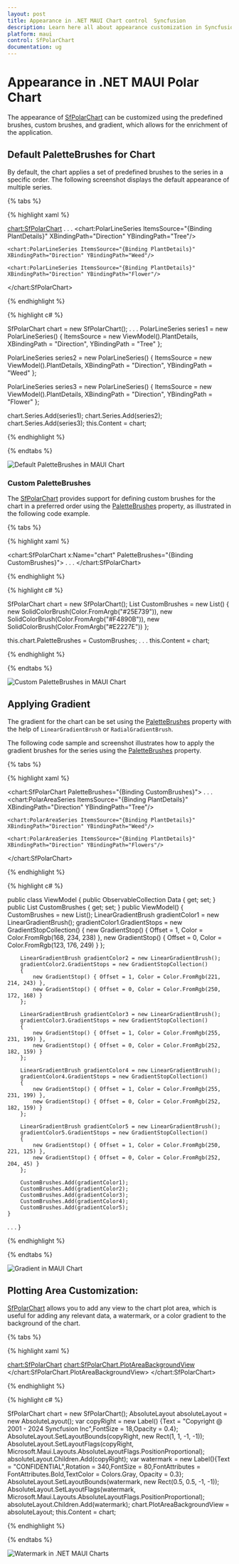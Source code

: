 ```yaml
---
layout: post
title: Appearance in .NET MAUI Chart control  Syncfusion
description: Learn here all about appearance customization in Syncfusion .NET MAUI Chart (SfPolarChart), including its elements, and more.
platform: maui
control: SfPolarChart
documentation: ug
---
```


# Appearance in .NET MAUI Polar Chart
The appearance of [SfPolarChart](https://help.syncfusion.com/cr/maui/Syncfusion.Maui.Charts.SfPolarChart.html?tabs=tabid-1%2Ctabid-3%2Ctabid-6%2Ctabid-8%2Ctabid-10%2Ctabid-23%2Ctabid-18%2Ctabid-12%2Ctabid-14%2Ctabid-20%2Ctabid-16) can be customized using the predefined brushes, custom brushes, and gradient, which allows for the enrichment of the application.

## Default PaletteBrushes for Chart

By default, the chart applies a set of predefined brushes to the series in a specific order. The following screenshot displays the default appearance of multiple series.

{% tabs %}

{% highlight xaml %}

<chart:SfPolarChart> 
. . .
    <chart:PolarLineSeries ItemsSource="{Binding PlantDetails}" XBindingPath="Direction" YBindingPath="Tree"/> 

	<chart:PolarLineSeries ItemsSource="{Binding PlantDetails}" XBindingPath="Direction" YBindingPath="Weed"/> 

	<chart:PolarLineSeries ItemsSource="{Binding PlantDetails}" XBindingPath="Direction" YBindingPath="Flower"/> 
</chart:SfPolarChart>

{% endhighlight %}

{% highlight c# %}

SfPolarChart chart = new SfPolarChart();
. . .
PolarLineSeries series1 = new PolarLineSeries()
{
    ItemsSource = new ViewModel().PlantDetails,
    XBindingPath = "Direction",
    YBindingPath = "Tree"
};

PolarLineSeries series2 = new PolarLineSeries()
{
    ItemsSource = new ViewModel().PlantDetails,
    XBindingPath = "Direction",
    YBindingPath = "Weed"
};

PolarLineSeries series3 = new PolarLineSeries()
{
    ItemsSource = new ViewModel().PlantDetails,
    XBindingPath = "Direction",
    YBindingPath = "Flower"
};

chart.Series.Add(series1);
chart.Series.Add(series2);
chart.Series.Add(series3);
this.Content = chart;

{% endhighlight %}

{% endtabs %}

![Default PaletteBrushes in MAUI Chart](Appearance_images/MAUI_default_chart.png)

### Custom PaletteBrushes

The [SfPolarChart](https://help.syncfusion.com/cr/maui/Syncfusion.Maui.Charts.SfPolarChart.html?tabs=tabid-1%2Ctabid-3%2Ctabid-6%2Ctabid-8%2Ctabid-10%2Ctabid-23%2Ctabid-18%2Ctabid-12%2Ctabid-14%2Ctabid-20%2Ctabid-16) provides support for defining custom brushes for the chart in a preferred order using the [PaletteBrushes](https://help.syncfusion.com/cr/maui/Syncfusion.Maui.Charts.SfPolarChart.html#Syncfusion_Maui_Charts_SfPolarChart_PaletteBrushes) property, as illustrated in the following code example.

{% tabs %}

{% highlight xaml %}

<chart:SfPolarChart x:Name="chart" PaletteBrushes="{Binding CustomBrushes}">
. . .
</chart:SfPolarChart>

{% endhighlight %}

{% highlight c# %}

SfPolarChart chart = new SfPolarChart();
List<Brush> CustomBrushes = new List<Brush>()
{
 new SolidColorBrush(Color.FromArgb("#25E739")),
 new SolidColorBrush(Color.FromArgb("#F4890B")),
 new SolidColorBrush(Color.FromArgb("#E2227E"))
};

this.chart.PaletteBrushes = CustomBrushes;
. . .
this.Content = chart;

{% endhighlight %}

{% endtabs %}

![Custom PaletteBrushes in MAUI Chart](Appearance_images/MAUI_polar_chart_custom_palette.png)

## Applying Gradient

The gradient for the chart can be set using the [PaletteBrushes](https://help.syncfusion.com/cr/maui/Syncfusion.Maui.Charts.ChartSeries.html#Syncfusion_Maui_Charts_ChartSeries_PaletteBrushes) property with the help of `LinearGradientBrush` or `RadialGradientBrush`.

The following code sample and screenshot illustrates how to apply the gradient brushes for the series using the [PaletteBrushes](https://help.syncfusion.com/cr/maui/Syncfusion.Maui.Charts.ChartSeries.html#Syncfusion_Maui_Charts_ChartSeries_PaletteBrushes) property.

{% tabs %}

{% highlight xaml %}

<chart:SfPolarChart PaletteBrushes="{Binding CustomBrushes}">
. . .
    <chart:PolarAreaSeries ItemsSource="{Binding PlantDetails}" XBindingPath="Direction" YBindingPath="Tree"/>

	<chart:PolarAreaSeries ItemsSource="{Binding PlantDetails}" XBindingPath="Direction" YBindingPath="Weed"/>

	<chart:PolarAreaSeries ItemsSource="{Binding PlantDetails}" XBindingPath="Direction" YBindingPath="Flowers"/>
</chart:SfPolarChart>

{% endhighlight %}

{% highlight c# %}

public class ViewModel
{
	public ObservableCollection<Model> Data { get; set; }
	public List<Brush> CustomBrushes { get; set; }
	public ViewModel()
	{
		CustomBrushes = new List<Brush>();
		LinearGradientBrush gradientColor1 = new LinearGradientBrush();
		gradientColor1.GradientStops = new GradientStopCollection()
		{
			new GradientStop() { Offset = 1, Color = Color.FromRgb(168, 234, 238) },
			new GradientStop() { Offset = 0, Color = Color.FromRgb(123, 176, 249) }
		};

		LinearGradientBrush gradientColor2 = new LinearGradientBrush();
		gradientColor2.GradientStops = new GradientStopCollection()
		{
			new GradientStop() { Offset = 1, Color = Color.FromRgb(221, 214, 243) },
			new GradientStop() { Offset = 0, Color = Color.FromRgb(250, 172, 168) }
		};

		LinearGradientBrush gradientColor3 = new LinearGradientBrush();
		gradientColor3.GradientStops = new GradientStopCollection()
		{
			new GradientStop() { Offset = 1, Color = Color.FromRgb(255, 231, 199) },
			new GradientStop() { Offset = 0, Color = Color.FromRgb(252, 182, 159) }
		};

		LinearGradientBrush gradientColor4 = new LinearGradientBrush();
		gradientColor4.GradientStops = new GradientStopCollection()
		{
			new GradientStop() { Offset = 1, Color = Color.FromRgb(255, 231, 199) },
			new GradientStop() { Offset = 0, Color = Color.FromRgb(252, 182, 159) }
		};

		LinearGradientBrush gradientColor5 = new LinearGradientBrush();
		gradientColor5.GradientStops = new GradientStopCollection()
		{
			new GradientStop() { Offset = 1, Color = Color.FromRgb(250, 221, 125) },
			new GradientStop() { Offset = 0, Color = Color.FromRgb(252, 204, 45) }
		};

		CustomBrushes.Add(gradientColor1);
		CustomBrushes.Add(gradientColor2);
		CustomBrushes.Add(gradientColor3);
		CustomBrushes.Add(gradientColor4);
		CustomBrushes.Add(gradientColor5);
	}
. . .
}

{% endhighlight %}

{% endtabs %}

![Gradient in MAUI Chart](Appearance_images/MAUI_polar_chart_gradient.png)

## Plotting Area Customization:

[SfPolarChart](https://help.syncfusion.com/cr/maui/Syncfusion.Maui.Charts.SfPolarChart.html?tabs=tabid-1%2Ctabid-3%2Ctabid-6%2Ctabid-8%2Ctabid-10%2Ctabid-23%2Ctabid-18%2Ctabid-12%2Ctabid-14%2Ctabid-20%2Ctabid-16) allows you to add any view to the chart plot area, which is useful for adding any relevant data, a watermark, or a color gradient to the background of the chart.

{% tabs %}

{% highlight xaml %}

<chart:SfPolarChart>
   <chart:SfPolarChart.PlotAreaBackgroundView>
    <AbsoluteLayout>
      <Label Text="Copyright @ 2001 - 2024 Syncfusion Inc"
			 FontSize="18" AbsoluteLayout.LayoutBounds="1,1,-1,-1"
			 AbsoluteLayout.LayoutFlags="PositionProportional"
			 Opacity="0.4"/>
       <Label Text="CONFIDENTIAL" Rotation="340" FontSize="80"
			  FontAttributes="Bold,Italic" TextColor="Gray" Margin="10,0,0,0"
			  AbsoluteLayout.LayoutBounds="0.5,0.5,-1,-1"
			  AbsoluteLayout.LayoutFlags="PositionProportional"
			  Opacity="0.3" />
    </AbsoluteLayout>
   </chart:SfPolarChart.PlotAreaBackgroundView>
</chart:SfPolarChart>

{% endhighlight %}

{% highlight c# %}

SfPolarChart chart = new SfPolarChart();
AbsoluteLayout absoluteLayout = new AbsoluteLayout();
var copyRight = new Label() {Text = "Copyright @ 2001 - 2024 Syncfusion Inc",FontSize = 18,Opacity = 0.4};
AbsoluteLayout.SetLayoutBounds(copyRight, new Rect(1, 1, -1, -1));
AbsoluteLayout.SetLayoutFlags(copyRight, Microsoft.Maui.Layouts.AbsoluteLayoutFlags.PositionProportional);
absoluteLayout.Children.Add(copyRight);
var watermark = new Label(){Text = "CONFIDENTIAL",Rotation = 340,FontSize = 80,FontAttributes = FontAttributes.Bold,TextColor = Colors.Gray, Opacity = 0.3};
AbsoluteLayout.SetLayoutBounds(watermark, new Rect(0.5, 0.5, -1, -1));
AbsoluteLayout.SetLayoutFlags(watermark, Microsoft.Maui.Layouts.AbsoluteLayoutFlags.PositionProportional);
absoluteLayout.Children.Add(watermark);
chart.PlotAreaBackgroundView = absoluteLayout;
this.Content = chart;

{% endhighlight %}

{% endtabs %}

![Watermark in .NET MAUI Charts](Appearance_images/polar_water_mark.png)
